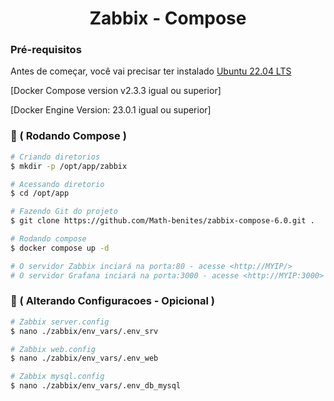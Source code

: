<h1 align="center">Zabbix - Compose </h1>

### Pré-requisitos

Antes de começar, você vai precisar ter instalado 
[Ubuntu 22.04 LTS ](https://releases.ubuntu.com/jammy/)

[Docker Compose version v2.3.3 igual ou superior]

[Docker Engine Version: 23.0.1 igual ou superior]



### 🎲 ( Rodando Compose )

```bash
# Criando diretorios
$ mkdir -p /opt/app/zabbix

# Acessando diretorio
$ cd /opt/app

# Fazendo Git do projeto
$ git clone https://github.com/Math-benites/zabbix-compose-6.0.git . 

# Rodando compose
$ docker compose up -d

# O servidor Zabbix inciará na porta:80 - acesse <http://MYIP/>
# O servidor Grafana inciará na porta:3000 - acesse <http://MYIP:3000>
```

### 🔧 ( Alterando Configuracoes - Opicional )

```bash
# Zabbix server.config
$ nano ./zabbix/env_vars/.env_srv

# Zabbix web.config
$ nano ./zabbix/env_vars/.env_web

# Zabbix mysql.config
$ nano ./zabbix/env_vars/.env_db_mysql
```


